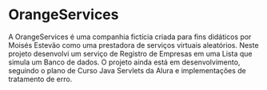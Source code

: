 # OrangeServices
A OrangeServices é uma companhia fictícia criada para fins didáticos por Moisés Estevão como uma prestadora de serviços virtuais aleatórios.
Neste projeto desenvolvi um serviço de Registro de Empresas em uma Lista que simula um Banco de dados.
O projeto ainda está em desenvolvimento, seguindo o plano de Curso Java Servlets da Alura e implementações de tratamento de erro.
